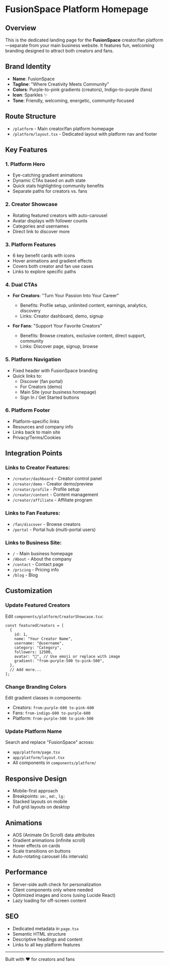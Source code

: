 # FusionSpace Platform Homepage

## Overview
This is the dedicated landing page for the **FusionSpace** creator/fan platform—separate from your main business website. It features fun, welcoming branding designed to attract both creators and fans.

## Brand Identity
- **Name**: FusionSpace
- **Tagline**: "Where Creativity Meets Community"
- **Colors**: Purple-to-pink gradients (creators), Indigo-to-purple (fans)
- **Icon**: Sparkles ✨
- **Tone**: Friendly, welcoming, energetic, community-focused

## Route Structure
- `/platform` - Main creator/fan platform homepage
- `/platform/layout.tsx` - Dedicated layout with platform nav and footer

## Key Features

### 1. **Platform Hero**
- Eye-catching gradient animations
- Dynamic CTAs based on auth state
- Quick stats highlighting community benefits
- Separate paths for creators vs. fans

### 2. **Creator Showcase**
- Rotating featured creators with auto-carousel
- Avatar displays with follower counts
- Categories and usernames
- Direct link to discover more

### 3. **Platform Features**
- 6 key benefit cards with icons
- Hover animations and gradient effects
- Covers both creator and fan use cases
- Links to explore specific paths

### 4. **Dual CTAs**
- **For Creators**: "Turn Your Passion Into Your Career"
  - Benefits: Profile setup, unlimited content, earnings, analytics, discovery
  - Links: Creator dashboard, demo, signup
  
- **For Fans**: "Support Your Favorite Creators"
  - Benefits: Browse creators, exclusive content, direct support, community
  - Links: Discover page, signup, browse

### 5. **Platform Navigation**
- Fixed header with FusionSpace branding
- Quick links to:
  - Discover (fan portal)
  - For Creators (demo)
  - Main Site (your business homepage)
  - Sign In / Get Started buttons

### 6. **Platform Footer**
- Platform-specific links
- Resources and company info
- Links back to main site
- Privacy/Terms/Cookies

## Integration Points

### Links to Creator Features:
- `/creator/dashboard` - Creator control panel
- `/creator/demo` - Creator demo/preview
- `/creator/profile` - Profile setup
- `/creator/content` - Content management
- `/creator/affiliate` - Affiliate program

### Links to Fan Features:
- `/fan/discover` - Browse creators
- `/portal` - Portal hub (multi-portal users)

### Links to Business Site:
- `/` - Main business homepage
- `/About` - About the company
- `/contact` - Contact page
- `/pricing` - Pricing info
- `/blog` - Blog

## Customization

### Update Featured Creators
Edit `components/platform/CreatorShowcase.tsx`:
```tsx
const featuredCreators = [
  {
    id: 1,
    name: "Your Creator Name",
    username: "@username",
    category: "Category",
    followers: 12500,
    avatar: "🎨", // Use emoji or replace with image
    gradient: "from-purple-500 to-pink-500",
  },
  // Add more...
];
```

### Change Branding Colors
Edit gradient classes in components:
- Creators: `from-purple-600 to-pink-600`
- Fans: `from-indigo-600 to-purple-600`
- Platform: `from-purple-500 to-pink-500`

### Update Platform Name
Search and replace "FusionSpace" across:
- `app/platform/page.tsx`
- `app/platform/layout.tsx`
- All components in `components/platform/`

## Responsive Design
- Mobile-first approach
- Breakpoints: `sm:`, `md:`, `lg:`
- Stacked layouts on mobile
- Full grid layouts on desktop

## Animations
- AOS (Animate On Scroll) data attributes
- Gradient animations (infinite scroll)
- Hover effects on cards
- Scale transitions on buttons
- Auto-rotating carousel (4s intervals)

## Performance
- Server-side auth check for personalization
- Client components only where needed
- Optimized images and icons (using Lucide React)
- Lazy loading for off-screen content

## SEO
- Dedicated metadata in `page.tsx`
- Semantic HTML structure
- Descriptive headings and content
- Links to all key platform features

---

Built with ❤️ for creators and fans
